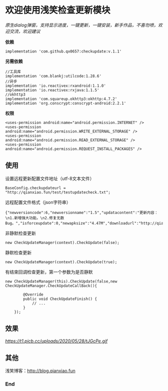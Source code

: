 # 欢迎使用浅笑检查更新模块
*原生dialog弹窗，支持显示进度，一键更新，一键安装，新手作品，不喜勿喷，欢迎交流，欢迎建议*

**依赖**

    implementation 'com.github.qx0657:checkupdate:v.1.1'

**另需依赖**

    //工具库
    implementation 'com.blankj:utilcode:1.28.6'
    //异步
    implementation 'io.reactivex:rxandroid:1.1.0'
    implementation 'io.reactivex:rxjava:1.1.5'
    //okhttp3
    implementation 'com.squareup.okhttp3:okhttp:4.7.2'
    implementation 'org.conscrypt:conscrypt-android:2.2.1'


**权限**

    <uses-permission android:name="android.permission.INTERNET" />
    <uses-permission android:name="android.permission.WRITE_EXTERNAL_STORAGE" />
    <uses-permission android:name="android.permission.READ_EXTERNAL_STORAGE" />
    <uses-permission android:name="android.permission.REQUEST_INSTALL_PACKAGES" />



## 使用
设置远程更新配置文件地址（utf-8文本文件）

    BaseConfig.checkupdateurl = "http://qianxiao.fun/test/testupdatecheck.txt";

远程配置文件格式（json字符串）

    {"newversioncode":6,"newversionname":"1.5","updatacontent":"更新内容：\n1.新增强大功能。\n2.修复无数Bug。","isforceupdate":0,"newapksize":"4.47M","downloadurl":"http://qianxiao.fun/sw/test/1.apk","newapkmd5"="736f68c982ce072e224acd4e4637987d"}


非静默检查更新

    new CheckUpdateManager(context).CheckUpdate(false);

静默检查更新

    new CheckUpdateManager(context).CheckUpdate(true);

有结束回调检查更新，第一个参数为是否静默

    new CheckUpdateManager(this).CheckUpdate(false,new CheckUpdateManager.CheckUpdateCallBack(){

            @Override
            public void CheckUpdateFinish() {
                // ...
            }
        });


## 效果
*https://t1.picb.cc/uploads/2020/05/28/tJGcPe.gif*
## 其他
浅笑博客：<http://blog.qianxiao.fun>

### End
